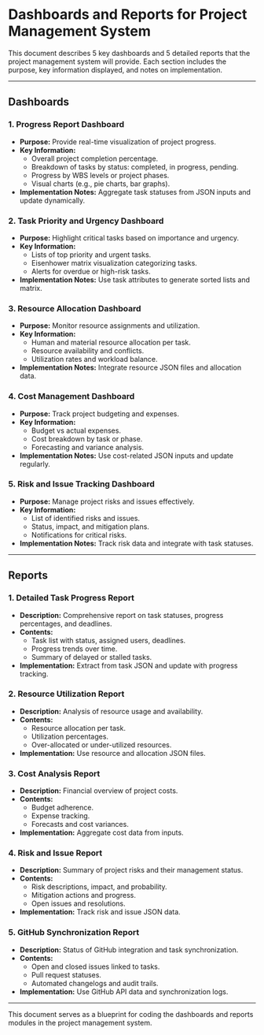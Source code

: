 # Dashboards and Reports for Project Management System

This document describes 5 key dashboards and 5 detailed reports that the project management system will provide. Each section includes the purpose, key information displayed, and notes on implementation.

---

## Dashboards

### 1. Progress Report Dashboard
- **Purpose:** Provide real-time visualization of project progress.
- **Key Information:**
  - Overall project completion percentage.
  - Breakdown of tasks by status: completed, in progress, pending.
  - Progress by WBS levels or project phases.
  - Visual charts (e.g., pie charts, bar graphs).
- **Implementation Notes:** Aggregate task statuses from JSON inputs and update dynamically.

### 2. Task Priority and Urgency Dashboard
- **Purpose:** Highlight critical tasks based on importance and urgency.
- **Key Information:**
  - Lists of top priority and urgent tasks.
  - Eisenhower matrix visualization categorizing tasks.
  - Alerts for overdue or high-risk tasks.
- **Implementation Notes:** Use task attributes to generate sorted lists and matrix.

### 3. Resource Allocation Dashboard
- **Purpose:** Monitor resource assignments and utilization.
- **Key Information:**
  - Human and material resource allocation per task.
  - Resource availability and conflicts.
  - Utilization rates and workload balance.
- **Implementation Notes:** Integrate resource JSON files and allocation data.

### 4. Cost Management Dashboard
- **Purpose:** Track project budgeting and expenses.
- **Key Information:**
  - Budget vs actual expenses.
  - Cost breakdown by task or phase.
  - Forecasting and variance analysis.
- **Implementation Notes:** Use cost-related JSON inputs and update regularly.

### 5. Risk and Issue Tracking Dashboard
- **Purpose:** Manage project risks and issues effectively.
- **Key Information:**
  - List of identified risks and issues.
  - Status, impact, and mitigation plans.
  - Notifications for critical risks.
- **Implementation Notes:** Track risk data and integrate with task statuses.

---

## Reports

### 1. Detailed Task Progress Report
- **Description:** Comprehensive report on task statuses, progress percentages, and deadlines.
- **Contents:**
  - Task list with status, assigned users, deadlines.
  - Progress trends over time.
  - Summary of delayed or stalled tasks.
- **Implementation:** Extract from task JSON and update with progress tracking.

### 2. Resource Utilization Report
- **Description:** Analysis of resource usage and availability.
- **Contents:**
  - Resource allocation per task.
  - Utilization percentages.
  - Over-allocated or under-utilized resources.
- **Implementation:** Use resource and allocation JSON files.

### 3. Cost Analysis Report
- **Description:** Financial overview of project costs.
- **Contents:**
  - Budget adherence.
  - Expense tracking.
  - Forecasts and cost variances.
- **Implementation:** Aggregate cost data from inputs.

### 4. Risk and Issue Report
- **Description:** Summary of project risks and their management status.
- **Contents:**
  - Risk descriptions, impact, and probability.
  - Mitigation actions and progress.
  - Open issues and resolutions.
- **Implementation:** Track risk and issue JSON data.

### 5. GitHub Synchronization Report
- **Description:** Status of GitHub integration and task synchronization.
- **Contents:**
  - Open and closed issues linked to tasks.
  - Pull request statuses.
  - Automated changelogs and audit trails.
- **Implementation:** Use GitHub API data and synchronization logs.

---

This document serves as a blueprint for coding the dashboards and reports modules in the project management system.
